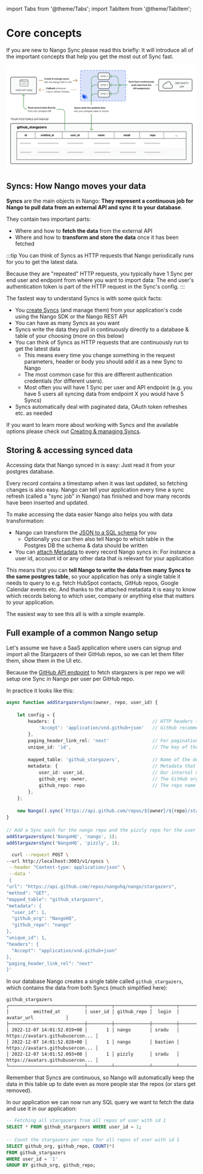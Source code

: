 import Tabs from '@theme/Tabs';
import TabItem from '@theme/TabItem';

# Core concepts

If you are new to Nango Sync please read this briefly: It will introduce all of the important concepts that help you get the most out of Sync fast.

[![Nango Sync Core concepts](/img/sync-core-concepts.png)](/img/sync-core-concepts.png)

## Syncs: How Nango moves your data
**Syncs** are the main objects in Nango: **They represent a continuous job for Nango to pull data from an external API and sync it to your database**.

They contain two important parts:
- Where and how to **fetch the data** from the external API
- Where and how to **transform and store the data** once it has been fetched

:::tip
You can think of Syncs as HTTP requests that Nango periodically runs for you to get the latest data.

Because they are "repeated" HTTP requests, you typically have 1 Sync per end user and endpoint from where you want to import data: The end user's authentication token is part of the HTTP request in the Sync's config.
:::

The fastest way to understand Syncs is with some quick facts:
- You [create Syncs](manage-syncs.md) (and manage them) from your application's code using the Nango SDK or the Nango REST API
- You can have as many Syncs as you want
- Syncs write the data they pull in continuously directly to a database & table of your choosing (more on this below)
- You can think of Syncs as HTTP requests that are continuously run to get the latest data
    - This means every time you change something in the request parameters, header or body you should add it as a new Sync to Nango
    - The most common case for this are different authentication credentials (for different users).
    - Most often you will have 1 Sync per user and API endpoint (e.g. you have 5 users all syncing data from endpoint X you would have 5 Syncs)
- Syncs automatically deal with paginated data, OAuth token refreshes etc. as needed


<!-- <details>
  <summary>If you want to see an example Sync now unfold me</summary>
  <div>
    Let's look at this example Sync, which syncs all stargazers of a GitHub repo to a table named `github_stargazers`:


  </div>
</details> -->

If you want to learn more about working with Syncs and the available options please check out [Creating & managing Syncs](managing-syncs.md).

## Storing & accessing synced data

Accessing data that Nango synced in is easy: Just read it from your postgres database.

Every record contains a timestamp when it was last updated, so fetching changes is also easy. Nango can tell your application every time a sync refresh (called a "sync job" in Nango) has finished and how many records have been inserted and updated.

To make accessing the data easier Nango also helps you with data transformation:
- Nango can transform the [JSON to a SQL schema](schema-mappings.md) for you
    - Optionally you can then also tell Nango to which table in the Postgres DB the schema & data should be written
- You can [attach Metadata](managing-syncs.md#sync-options) to every record Nango syncs in: For instance a user id, account id or any other data that is relevant for your application


This means that you can **tell Nango to write the data from many Syncs to the same postgres table**, so your application has only a single table it needs to query to e.g. fetch HubSpot contacts, GitHub repos, Google Calendar events etc. And thanks to the attached metadata it is easy to know which records belong to which user, company or anything else that matters to your application.

The easiest way to see this all is with a simple example.

## Full example of a common Nango setup

Let's assume we have a SaaS application where users can signup and import all the Stargazers of their GitHub repos, so we can let them filter them, show them in the UI etc.

Because the [GitHub API endpoint](https://docs.github.com/en/rest/activity/starring#list-stargazers) to fetch stargazers is per repo we will setup one Sync in Nango per user per GitHub repo.

In practice it looks like this:
<Tabs groupId="programming-language">
  <TabItem value="node" label="Node SDK">

```ts
async function addStargazersSync(owner, repo, user_id) {
    
    let config = {
        headers: {                                    // HTTP headers to be sent with every API request
            'Accept': 'application/vnd.github+json'   // GitHub recommends passing this for every API request
        },
        paging_header_link_rel: 'next'                // For pagination
        unique_id: 'id',                              // The key of the unique id in the records, for upserts

        mapped_table: 'github_stargazers',            // Name of the destination table
        metadata: {                                   // Metadata that will get attached to every synced row
            user_id: user_id,                         // Our internal user id (or account id etc.)
            github_org: owner,                        // The GitHub org
            github_repo: repo                         // The repo name
        },
    };

    new Nango().sync(`https://api.github.com/repos/${owner}/${repo}/stargazers`, nango_options); 
}

// Add a Sync each for the nango repo and the pizzly repo for the user with id 1
addStargazersSync('NangoHQ', 'nango', 1);
addStargazersSync('NangoHQ', 'pizzly', 1);
```

  </TabItem>
  <TabItem value="curl" label="REST API (curl)">

```bash
  curl --request POST \
--url http://localhost:3003/v1/syncs \
 --header "Content-type: application/json" \
 --data '
 {
"url": "https://api.github.com/repos/nangohq/nango/stargazers",
"method": "GET",
"mapped_table": "github_stargazers",
"metadata": {
  "user_id": 1,
  "github_org": "NangoHQ",
  "github_repo": "nango"
},
"unique_id": 1,
"headers": {
  "Accept": "application/vnd.github+json"
},
"paging_header_link_rel": "next"
}'
  ```

</TabItem>
</Tabs>

In our database Nango creates a single table called `github_stargazers`, which contains the data from both Syncs (much simplified here):
```plaintext
github_stargazers
┌────────────────────────────┬─────────┬─────────────┬─────────┬──────────────────────────────────┐
│         emitted_at         │ user_id │ github_repo │  login  │            avatar_url            │
├────────────────────────────┼─────────┼─────────────┼─────────┼──────────────────────────────────┤
│ 2022-12-07 14:01:52.019+00 │       1 │ nango       │ sradu   │ https://avatars.githubusercon... │
│ 2022-12-07 14:01:52.028+00 │       1 │ nango       │ bastien │ https://avatars.githubusercon... │
│ 2022-12-07 14:01:52.093+00 │       1 │ pizzly      │ sradu   │ https://avatars.githubusercon... │
└────────────────────────────┴─────────┴─────────────┴─────────┴──────────────────────────────────┘
```
Remember that Syncs are continuous, so Nango will automatically keep the data in this table up to date even as more people star the repos (or stars get removed).


In our application we can now run any SQL query we want to fetch the data and use it in our application:
```sql
-- Fetching all stargazers from all repos of user with id 1
SELECT * FROM github_stargazers WHERE user_id = 1;

-- Count the stargazers per repo for all repos of user with id 1
SELECT github_org, github_repo, COUNT(*)
FROM github_stargazers
WHERE user_id = '1'
GROUP BY github_org, github_repo;
```